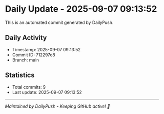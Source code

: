 # Daily Update - 2025-09-07 09:13:52

This is an automated commit generated by DailyPush.

## Daily Activity
- Timestamp: 2025-09-07 09:13:52
- Commit ID: 712297c8
- Branch: main

## Statistics
- Total commits: 9
- Last update: 2025-09-07 09:13:52

---
*Maintained by DailyPush - Keeping GitHub active! 🚀*
